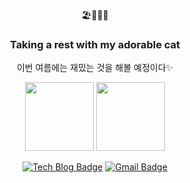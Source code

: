 <div align=center>
  
🏖👩‍💻🌈
### Taking a rest with my adorable cat
이번 여름에는 재밌는 것을 해볼 예정이다✨

<img src="https://user-images.githubusercontent.com/37680108/87256621-469a1980-c4cf-11ea-98d2-3bb47221913f.png" height="110" > <img src="https://user-images.githubusercontent.com/37680108/87256656-95e04a00-c4cf-11ea-8d3d-4d7d207bcc2b.png" height="110">

[![Tech Blog Badge](http://img.shields.io/badge/-Tech%20blog-black?style=flat-square&logo=github&link=https://euzl.github.io/)](https://euzl.github.io/)  [![Gmail Badge](https://img.shields.io/badge/Gmail-d14836?style=flat-square&logo=Gmail&logoColor=white&link=mailto:dldbwls1025@gmail.com)](mailto:dldbwls1025@gmail.com)
  
</div>


<!--
**euzl/euzl** is a ✨ _special_ ✨ repository because its `README.md` (this file) appears on your GitHub profile.

Here are some ideas to get you started:

- 🔭 I’m currently working on ...
- 🌱 I’m currently learning ...
- 👯 I’m looking to collaborate on ...
- 🤔 I’m looking for help with ...
- 💬 Ask me about ...
- 📫 How to reach me: ...
- 😄 Pronouns: ...
- ⚡ Fun fact: ...
-->
